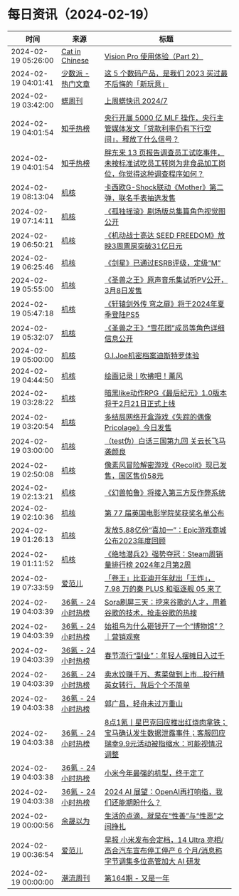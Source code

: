 ﻿# 每日资讯（2024-02-19）

|时间|来源|标题|
|---|---|---|
|2024-02-19 05:26:00|[Cat in Chinese](http://chinese.catchen.me/feeds/posts/default)|[Vision Pro 使用体验（Part 2）](http://chinese.catchen.me/2024/02/blog-post.html)|
|2024-02-19 04:01:41|[少数派 - 热门文章](https://rss.mifaw.com/articles/5c8bb11a3c41f61efd36683e/5c92450e3882afa09dff5928)|[这 5 个数码产品，是我们 2023 买过最不后悔的「新玩意」](https://sspai.com/post/86457)|
|2024-02-19 03:42:00|[蠎周刊](https://weekly.pychina.org/feeds/all.atom.xml)|[上周蠎快讯 2024/7](https://weekly.pychina.org/pyrecap/pyrw-2407.html)|
|2024-02-19 04:01:54|[知乎热榜](https://rss.mifaw.com/articles/5c8bb11a3c41f61efd36683e/5c919d543882afa09dff3fa3)|[央行开展 5000 亿 MLF 操作，央行主管媒体发文「贷款利率仍有下行空间」，释放了什么信号？](https://www.zhihu.com/question/644709142)|
|2024-02-19 04:01:54|[知乎热榜](https://rss.mifaw.com/articles/5c8bb11a3c41f61efd36683e/5c919d543882afa09dff3fa3)|[胖东来 13 页报告调查员工试吃事件，未按标准试吃员工转岗为非食品加工岗位，你觉得这种调查程序如何？](https://www.zhihu.com/question/644862442)|
|2024-02-19 08:13:04|[机核](https://www.gcores.com/rss)|[卡西欧G-Shock联动《Mother》第二弹，联名手表抽选发售](https://www.gcores.com/articles/177776)|
|2024-02-19 07:14:11|[机核](https://www.gcores.com/rss)|[《孤独摇滚》剧场版总集篇角色视觉图公开](https://www.gcores.com/articles/177774)|
|2024-02-19 06:50:21|[机核](https://www.gcores.com/rss)|[《机动战士高达 SEED FREEDOM》放映3周票房突破31亿日元](https://www.gcores.com/articles/177768)|
|2024-02-19 06:25:46|[机核](https://www.gcores.com/rss)|[《剑星》已通过ESRB评级，定级“M”](https://www.gcores.com/articles/177767)|
|2024-02-19 05:55:00|[机核](https://www.gcores.com/rss)|[《圣兽之王》原声音乐集试听PV公开，3月8日发售](https://www.gcores.com/articles/177764)|
|2024-02-19 05:47:18|[机核](https://www.gcores.com/rss)|[《轩辕剑外传 穹之扉》将于2024年夏季登陆PS5](https://www.gcores.com/articles/177765)|
|2024-02-19 05:32:07|[机核](https://www.gcores.com/rss)|[《圣兽之王》“雪花团”成员等角色详细信息公开](https://www.gcores.com/articles/177763)|
|2024-02-19 05:00:00|[机核](https://www.gcores.com/rss)|[G.I.Joe机密档案迪斯特罗体验](https://www.gcores.com/videos/177634)|
|2024-02-19 04:44:50|[机核](https://www.gcores.com/rss)|[绘画记录丨吹拂吧！薰风](https://www.gcores.com/videos/177762)|
|2024-02-19 03:28:22|[机核](https://www.gcores.com/rss)|[暗黑like动作RPG《最后纪元》1.0版本将于2月21日正式上线](https://www.gcores.com/articles/177760)|
|2024-02-19 03:20:54|[机核](https://www.gcores.com/rss)|[多结局网络开盒游戏《失踪的偶像 Pricolage》今日发售](https://www.gcores.com/articles/177761)|
|2024-02-19 03:00:00|[机核](https://www.gcores.com/rss)|[（test伪）白话三国第九回 关云长飞马袭颜良](https://www.gcores.com/videos/177737)|
|2024-02-19 02:50:08|[机核](https://www.gcores.com/rss)|[像素风冒险解密游戏《Recolit》现已发售，国区售价58元](https://www.gcores.com/articles/177759)|
|2024-02-19 02:13:21|[机核](https://www.gcores.com/rss)|[《幻兽帕鲁》将接入第三方反作弊系统](https://www.gcores.com/articles/177758)|
|2024-02-19 02:10:36|[机核](https://www.gcores.com/rss)|[第 77 届英国电影学院奖获奖名单公布](https://www.gcores.com/articles/177753)|
|2024-02-19 01:26:13|[机核](https://www.gcores.com/rss)|[发放5.88亿份“喜加一”：Epic游戏商城公布2023年度回顾](https://www.gcores.com/articles/177751)|
|2024-02-19 01:11:52|[机核](https://www.gcores.com/rss)|[《绝地潜兵2》强势夺冠：Steam周销量排行榜 2024年2月第2周](https://www.gcores.com/articles/177750)|
|2024-02-19 07:33:59|[爱范儿](https://www.ifanr.com/feed)|[「卷王」比亚迪开年就出「王炸」，7.98 万的秦 PLUS 和驱逐舰 05 来了](https://www.ifanr.com/1575615?utm_source=rss&utm_medium=rss&utm_campaign=)|
|2024-02-19 04:03:39|[36氪 - 24小时热榜](https://rss.mifaw.com/articles/5c8bb11a3c41f61efd36683e/5c91d2e23882afa09dff4901)|[Sora刷屏三天：挖来谷歌的人才，用着谷歌的技术，抢走谷歌的热搜](https://36kr.com/p/2654568152366217)|
|2024-02-19 04:03:39|[36氪 - 24小时热榜](https://rss.mifaw.com/articles/5c8bb11a3c41f61efd36683e/5c91d2e23882afa09dff4901)|[始祖鸟为什么砸钱开了一个“博物馆”？｜营销观察](https://36kr.com/p/2637957932433668)|
|2024-02-19 04:03:39|[36氪 - 24小时热榜](https://rss.mifaw.com/articles/5c8bb11a3c41f61efd36683e/5c91d2e23882afa09dff4901)|[春节流行“副业”：年轻人摆摊日入过千](https://36kr.com/p/2653696686001665)|
|2024-02-19 04:03:39|[36氪 - 24小时热榜](https://rss.mifaw.com/articles/5c8bb11a3c41f61efd36683e/5c91d2e23882afa09dff4901)|[卖水饺赚千万、煮菜做到上市…投行精英女转行，背后个个不简单](https://36kr.com/p/2653508866375943)|
|2024-02-19 04:03:38|[36氪 - 24小时热榜](https://rss.mifaw.com/articles/5c8bb11a3c41f61efd36683e/5c91d2e23882afa09dff4901)|[郭广昌，轻舟未过万重山](https://36kr.com/p/2653485567951110)|
|2024-02-19 04:03:38|[36氪 - 24小时热榜](https://rss.mifaw.com/articles/5c8bb11a3c41f61efd36683e/5c91d2e23882afa09dff4901)|[8点1氪丨星巴克回应推出红烧肉拿铁；宝马确认发生数据泄露事件；客服回应瑞幸9.9元活动被指缩水：可能视情况调整](https://36kr.com/p/2654697140207876)|
|2024-02-19 04:03:38|[36氪 - 24小时热榜](https://rss.mifaw.com/articles/5c8bb11a3c41f61efd36683e/5c91d2e23882afa09dff4901)|[小米今年最强的机型，终于定了](https://36kr.com/p/2654427994669317)|
|2024-02-19 04:03:38|[36氪 - 24小时热榜](https://rss.mifaw.com/articles/5c8bb11a3c41f61efd36683e/5c91d2e23882afa09dff4901)|[2024 AI 展望：OpenAI再打响指，我们还能期盼什么？](https://36kr.com/p/2638393139182728)|
|2024-02-19 00:00:56|[余晟以为](https://feedpress.me/wx-yurii-says)|[生活的点滴，就是在“性善”与“性恶”之间挣扎](http://mp.weixin.qq.com/s?__biz=MzA3MDMwOTcwMg%3D%3D&mid=2650009860&idx=1&sn=d3319a8a1072db22b7ce3ceaccf9145c)|
|2024-02-19 00:36:54|[爱范儿](https://www.ifanr.com/feed)|[早报 小米发布会定档，14 Ultra 亮相/高合汽车宣布停工停产 6 个月/消息称字节调集多位高管加大 AI 研发](https://www.ifanr.com/1575595?utm_source=rss&utm_medium=rss&utm_campaign=)|
|2024-02-19 00:00:00|[潮流周刊](https://weekly.tw93.fun/rss.xml)|[第164期 - 又是一年](https://weekly.tw93.fun/posts/164-%E5%8F%88%E6%98%AF%E4%B8%80%E5%B9%B4/)|
